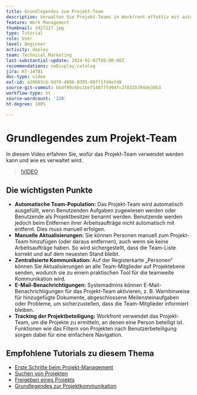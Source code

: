 ```yaml
---
title: Grundlegendes zum Projekt-Team
description: Verwalten Sie Projekt-Teams in Workfront effektiv mit automatischer Team-Population, manuellen Aktualisierungen, zentralisierter Kommunikation, E-Mail-Benachrichtigungen und Tracking der Projektbeteiligung, um die Zusammenarbeit zu optimieren.
feature: Work Management
thumbnail: 3427227.jpg
type: Tutorial
role: User
level: Beginner
activity: deploy
team: Technical Marketing
last-substantial-update: 2024-02-07T00:00:00Z
recommendations: noDisplay,catalog
jira: KT-14781
doc-type: video
exl-id: a29003cb-9df0-4806-8395-80ff1fd4efd8
source-git-commit: bbdf99c6bc1be714077fd94fc3f8325394de36b3
workflow-type: ht
source-wordcount: '220'
ht-degree: 100%

---
```


# Grundlegendes zum Projekt-Team

In diesem Video erfahren Sie, wofür das Projekt-Team verwendet werden kann und wie es verwaltet wird.

>[!VIDEO](https://video.tv.adobe.com/v/3444598/?quality=12&learn=on&enablevpops=1&captions=ger)

## Die wichtigsten Punkte

* **Automatische Team-Population:** Das Projekt-Team wird automatisch ausgefüllt, wenn Benutzenden Aufgaben zugewiesen werden oder Benutzende als Projektbesitzer benannt werden. Benutzende werden jedoch beim Entfernen ihrer Arbeitsaufträge nicht automatisch mit entfernt. Dies muss manuell erfolgen. 
* **Manuelle Aktualisierungen:** Sie können Personen manuell zum Projekt-Team hinzufügen (oder daraus entfernen), auch wenn sie keine Arbeitsaufträge haben. So wird sichergestellt, dass die Team-Liste korrekt und auf dem neuesten Stand bleibt. 
* **Zentralisierte Kommunikation:** Auf der Registerkarte „Personen“ können Sie Aktualisierungen an alle Team-Mitglieder auf Projektebene senden, wodurch sie zu einem praktischen Tool für die teamweite Kommunikation wird. 
* **E-Mail-Benachrichtigungen:** Systemadmins können E-Mail-Benachrichtigungen für das Projekt-Team aktivieren, z. B. Warnhinweise für hinzugefügte Dokumente, abgeschlossene Meilensteinaufgaben oder Probleme, um sicherzustellen, dass die Team-Mitglieder informiert bleiben. 
* **Tracking der Projektbeteiligung:** Workfront verwendet das Projekt-Team, um die Projekte zu ermitteln, an denen eine Person beteiligt ist. Funktionen wie das Filtern von Projekten nach Benutzerbeteiligung sorgen dabei für eine einfachere Navigation.

## Empfohlene Tutorials zu diesem Thema

* [Erste Schritte beim Projekt-Management](/help/manage-work/projects/getting-started-manage-a-project.md)
* [Suchen von Projekten](/help/manage-work/projects/find-projects.md)
* [Freigeben eines Projekts](/help/manage-work/projects/share-a-project.md)
* [Grundlegendes zur Projektkommunikation](/help/manage-work/projects/understand-project-communication.md)
